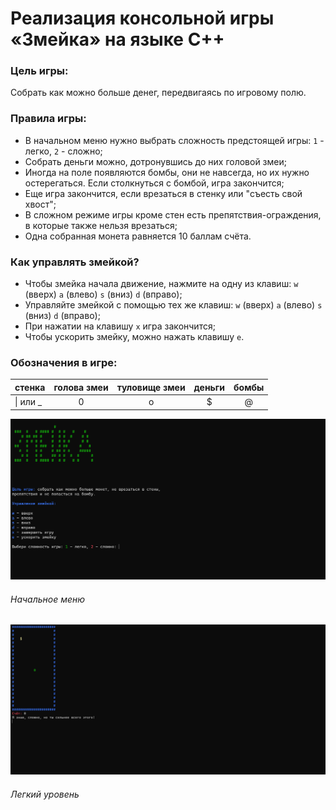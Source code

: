 # Реализация консольной игры «Змейка» на языке C++
### Цель игры: 
Cобрать как можно больше денег, передвигаясь по игровому полю.
### Правила игры:
- В начальном меню нужно выбрать сложность предстоящей игры: `1` - легко,  `2` - сложно;
- Собрать деньги можно, дотронувшись до них головой змеи;
- Иногда на поле появляются бомбы, они не навсегда, но их нужно остерегаться. Если столкнуться с бомбой, игра закончится;
- Еще игра закончится, если врезаться в стенку или "съесть свой хвост";
- В сложном режиме игры кроме стен есть препятствия-ограждения, в которые также нельзя врезаться;
- Одна собранная монета равняется 10 баллам счёта.
### Как управлять змейкой?
- Чтобы змейка начала движение, нажмите на одну из клавиш: `w` (вверх) `a` (влево) `s` (вниз) `d` (вправо);
- Управляйте змейкой с помощью тех же клавиш: `w` (вверх) `a` (влево) `s` (вниз) `d` (вправо);
- При нажатии на клавишу `x` игра закончится;
- Чтобы ускорить змейку, можно нажать клавишу `e`.

### Обозначения в игре: 
стенка| голова змеи| туловище змеи| деньги| бомбы
:-----|:----------:|:------------:|:-----:|:-----:
|\| или _ |0|o|$|@


![1st window](https://github.com/AriGasper/Zmeika_Gura/blob/master/Снимок%20экрана%202023-05-30%20225358.png)
###### Начальное меню
![1st level](https://github.com/AriGasper/Zmeika_Gura/blob/master/Снимок%20экрана%202023-05-30%20232650.png)
###### Легкий уровень
